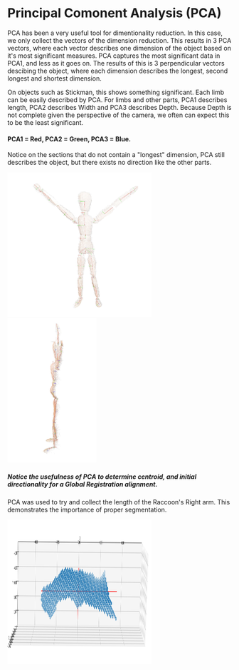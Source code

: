 # Principal Comonent Analysis (PCA)
PCA has been a very useful tool for dimentionality reduction. In this case, we only collect the vectors of the dimension reduction. 
This results in 3 PCA vectors, where each vector describes one dimension of the object based on it's most significant measures. 
PCA captures the most significant data in PCA1, and less as it goes on. The results of this is 3 perpendicular vectors descibing the object, where each dimension describes the longest, second longest and shortest dimension.

On objects such as Stickman, this shows something significant. Each limb can be easily described by PCA. For limbs and other parts, PCA1 describes length, PCA2 describes Width and PCA3 describes Depth.
Because Depth is not complete given the perspective of the camera, we often can expect this to be the least significant. 

#### PCA1 = Red, PCA2 = Green, PCA3 = Blue.

Notice on the sections that do not contain a "longest" dimension, PCA still describes the object, but there exists no direction like the other parts.

<img src="/docs/photos/Target_Result_PCA.jpg"  width="324" height="324"> <img src="/docs/photos/Target_Result_PCA3.jpg"  width="200" height="324">

##### Notice the usefulness of PCA to determine centroid, and initial directionality for a Global Registration alignment.

PCA was used to try and collect the length of the Raccoon's Right arm. This demonstrates the importance of proper segmentation.

<img src="/docs/photos/Right_Arm_PCA.PNG"  width="324" height="324">
